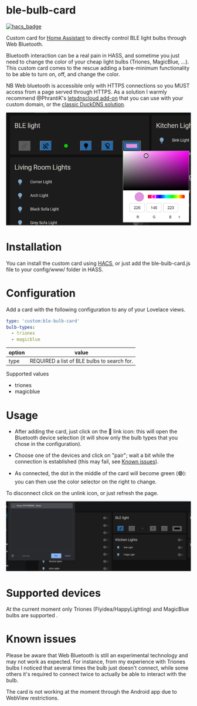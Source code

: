 # ble-bulb-card
[![hacs_badge](https://img.shields.io/badge/HACS-Default-orange.svg?style=for-the-badge)](https://github.com/hacs/integration) 

Custom card for [Home Assistant](https://www.home-assistant.io/) to directly control BLE light bulbs through Web Bluetooth.

Bluetooth interaction can be a real pain in HASS, and sometime you just need to change the color of your cheap light bulbs (Triones, MagicBlue, ...). This custom card comes to the rescue adding a bare-minimum functionality to be able to turn on, off, and change the color.

NB Web bluetooth is accessible only with HTTPS connections so you MUST access from a page served through HTTPS. As a solution I warmly recommend @PhrantiK's [letsdnscloud add-on](https://github.com/PhrantiK/hassio-addons) that you can use with your custom domain, or the [classic DuckDNS solution](https://techtechandmoretech.com/guides/hass-duckdns/). 

![card example](https://raw.githubusercontent.com/marcomow/ble-bulb-card/main/images/ble_light-example.png)

# Installation
You can install the custom card using [HACS](https://www.hacs.xyz), or just add the ble-bulb-card.js file to your config/www/ folder in HASS.

# Configuration
Add a card with the following configuration to any of your Lovelace views.
```yaml
type: 'custom:ble-bulb-card'
bulb-types:
  - triones
  - magicblue
```
| option | value |
|--|--|
| type | REQUIRED a list of BLE bulbs to search for. |

Supported values
- triones
- magicblue

# Usage
- After adding the card, just click on the 🔗 link icon: this will open the Bluetooth device selection (it will show only the bulb types that you chose in the configuration).

- Choose one of the devices and click on "pair"; wait a bit while the connection is established (this may fail, see [Known issues](#known-issues)).

- As connected, the dot in the middle of the card will become green (🟢): you can then use the color selector on the right to change.

To disconnect click on the unlink icon, or just refresh the page.

![card example](https://raw.githubusercontent.com/marcomow/ble-bulb-card/main/images/ble_light-bluetooth.png)

# Supported devices
At the current moment only Triones (Flyidea/HappyLighting) and MagicBlue bulbs are supported .

# Known issues
Please be aware that Web Bluetooth is still an experimental technology and may not work as expected.
For instance, from my experience with Triones bulbs I noticed that several times the bulb just doesn't connect, while some others it's required to connect twice to actually be able to interact with the bulb.

The card is not working at the moment through the Android app due to WebView restrictions.
